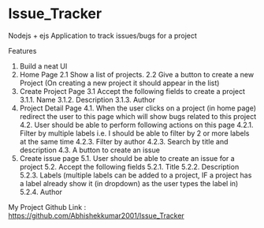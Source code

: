 # Issue_Tracker
Nodejs + ejs Application to track issues/bugs for a project

Features
1. Build a neat UI
2. Home Page
   2.1 Show a list of projects.
   2.2 Give a button to create a new Project (On creating a new project it should appear in the list)
3. Create Project Page
   3.1 Accept the following fields to create a project
       3.1.1. Name
       3.1.2. Description
       3.1.3. Author
4. Project Detail Page
   4.1. When the user clicks on a project (in home page) redirect the user to this page which will show bugs related to this project
   4.2. User should be able to perform following actions on this page
        4.2.1. Filter by multiple labels i.e. I should be able to filter by 2 or more labels at the same time
        4.2.3. Filter by author
        4.2.3. Search by title and description
   4.3. A button to create an issue
5. Create issue page
   5.1. User should be able to create an issue for a project
   5.2. Accept the following fields
        5.2.1. Title
        5.2.2. Description
        5.2.3. Labels (multiple labels can be added to a project, IF a project has a label already show it (in dropdown) as the user types the label in)
        5.2.4. Author

My Project Github Link : https://github.com/Abhishekkumar2001/Issue_Tracker

